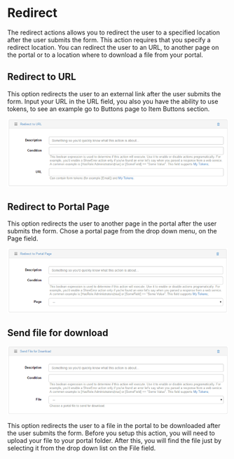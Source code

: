 # Redirect

The redirect actions allows you to redirect the user to a specified location after the user submits the form. This action requires that you specify a redirect location. You can redirect the user to an URL, to another page on the portal or to a location where to download a file from your portal.

## Redirect to URL

This option redirects the user to an external link after the user submits the form. Input your URL in the URL field, you also you have the ability to use tokens, to see an example go to Buttons page to Item Buttons section.

![](redirect-to-url.png)

## Redirect to Portal Page

This option redirects the user to another page in the portal after the user submits the form. Chose a portal page from the drop down menu, on the Page field.

![](redirect-to-portal-page.png)

## Send file for download

![](send-file-for-download.png)

This option redirects the user to a file in the portal to be downloaded after the user submits the form. Before you setup this action, you will need to upload your file to your portal folder. After this, you will find the file just by selecting it from the drop down list on the File field.
